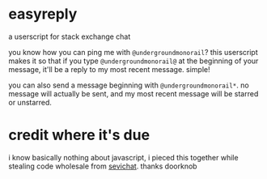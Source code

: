 # easyreply
a userscript for stack exchange chat

you know how you can ping me with `@undergroundmonorail`? this userscript makes it so that if you type `@undergroundmonorail@` at the beginning of your message, it'll be a reply to my most recent message. simple!

you can also send a message beginning with `@undergroundmonorail*`. no message will actually be sent, and my most recent message will be starred or unstarred.

# credit where it's due
i know basically nothing about javascript, i pieced this together while stealing code wholesale from [sevichat](https://github.com/KeyboardFire/sevichat). thanks doorknob
